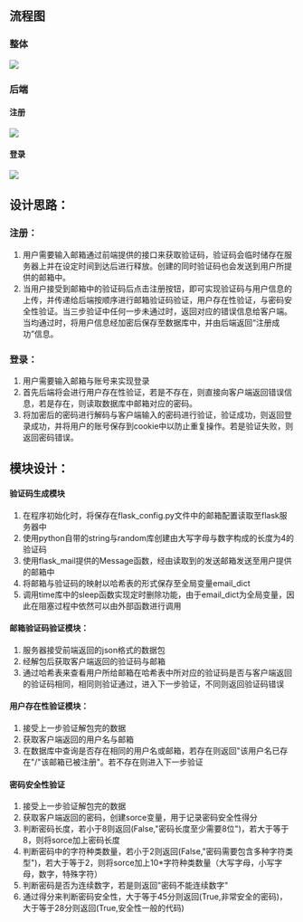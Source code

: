 ## 流程图
### 整体
![](https://cdn.nlark.com/yuque/0/2023/jpeg/40362764/1698826484231-6c2efe57-3c3a-40b8-b111-3bfa64b919f7.jpeg)
### 后端
#### 注册
![](https://cdn.nlark.com/yuque/0/2023/jpeg/40362764/1698886456117-610257be-d944-456f-a5bd-26ce8634315f.jpeg)
#### 登录
![](https://cdn.nlark.com/yuque/0/2023/jpeg/40362764/1698830544793-f5578ef6-420a-4363-a57e-ba8a06420660.jpeg)

## 设计思路：
### 注册：

1. 用户需要输入邮箱通过前端提供的接口来获取验证码，验证码会临时储存在服务器上并在设定时间到达后进行释放。创建的同时验证码也会发送到用户所提供的邮箱中。
2. 当用户接受到邮箱中的验证码后点击注册按钮，即可实现验证码与用户信息的上传，并传递给后端按顺序进行邮箱验证码验证，用户存在性验证，与密码安全性验证。当三步验证中任何一步未通过时，返回对应的错误信息给客户端。当均通过时，将用户信息经加密后保存至数据库中，并由后端返回“注册成功”信息。
### 登录：

1. 用户需要输入邮箱与账号来实现登录
2. 首先后端将会进行用户存在性验证，若是不存在，则直接向客户端返回错误信息，若是存在，则读取数据库中邮箱对应的密码。
3. 将加密后的密码进行解码与客户端输入的密码进行验证，验证成功，则返回登录成功，并将用户的账号保存到cookie中以防止重复操作。若是验证失败，则返回密码错误。
## 模块设计：
#### 验证码生成模块

1.  在程序初始化时，将保存在flask_config.py文件中的邮箱配置读取至flask服务器中
2.  使用python自带的string与random库创建由大写字母与数字构成的长度为4的验证码
3. 使用flask_mail提供的Message函数，经由读取到的发送邮箱发送至用户提供的邮箱中
4. 将邮箱与验证码的映射以哈希表的形式保存至全局变量email_dict
5. 调用time库中的sleep函数实现定时删除功能，由于email_dict为全局变量，因此在阻塞过程中依然可以由外部函数进行调用

#### 邮箱验证码验证模块：

1. 服务器接受前端返回的json格式的数据包
2. 经解包后获取客户端返回的验证码与邮箱
3. 通过哈希表来查看用户所给邮箱在哈希表中所对应的验证码是否与客户端返回的验证码相同，相同则验证通过，进入下一步验证，不同则返回验证码错误

#### 用户存在性验证模块：

1. 接受上一步验证解包完的数据
2. 获取客户端返回的用户名与邮箱
3. 在数据库中查询是否存在相同的用户名或邮箱，若存在则返回"该用户名已存在"/"该邮箱已被注册"。若不存在则进入下一步验证

#### 密码安全性验证

1. 接受上一步验证解包完的数据
2. 获取客户端返回的密码，创建sorce变量，用于记录密码安全性得分
3. 判断密码长度，若小于8则返回(False,"密码长度至少需要8位")，若大于等于8，则将sorce加上密码长度
4. 判断密码中的字符种类数量，若小于2则返回(False,"密码需要包含多种字符类型")，若大于等于2，则将sorce加上10*字符种类数量（大写字母，小写字母，数字，特殊字符）
5. 判断密码是否为连续数字，若是则返回"密码不能连续数字"
6. 通过得分来判断密码安全性，大于等于45分则返回(True,非常安全的密码)，大于等于28分则返回(True,安全性一般的代码)




